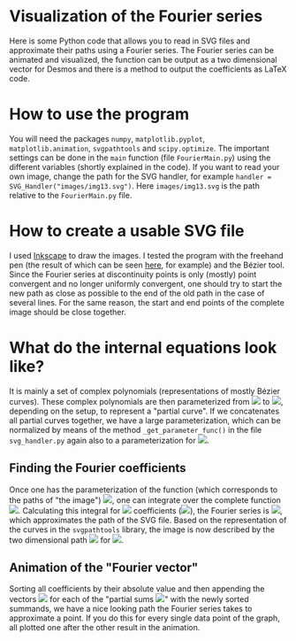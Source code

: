 # Visualization of the Fourier series
Here is some Python code that allows you to read in SVG files and approximate their paths using a Fourier series. The Fourier series can be animated and visualized, the function can be output as a two dimensional vector for Desmos and there is a method to output the coefficients as LaTeX code.

# How to use the program
You will need the packages `numpy`, `matplotlib.pyplot`, `matplotlib.animation`, `svgpathtools` and `scipy.optimize`. 
The important settings can be done in the `main` function (file `FourierMain.py`) using the different variables (shortly explained in the code). If you want to read your own image, change the path for the SVG handler, for example `handler = SVG_Handler("images/img13.svg")`. Here `images/img13.svg` is the path relative to the `FourierMain.py` file.

# How to create a usable SVG file
I used [Inkscape](https://inkscape.org/de/) to draw the images. I tested the program with the freehand pen (the result of which can be seen [here](https://www.reddit.com/r/mathmemes/comments/rjvakh/merry_christmas_from_a_complex_fourier_series/), for example) and the Bézier tool. Since the Fourier series at discontinuity points is only (mostly) point convergent and no longer uniformly convergent, one should try to start the new path as close as possible to the end of the old path in the case of several lines. For the same reason, the start and end points of the complete image should be close together.

# What do the internal equations look like?
It is mainly a set of complex polynomials (representations of mostly Bézier curves). These complex polynomials are then parameterized from <img src="https://render.githubusercontent.com/render/math?math=t=0"> to <img src="https://render.githubusercontent.com/render/math?math=t=1">, depending on the setup, to represent a "partial curve". If we concatenates all partial curves together, we have a large parameterization, which can be normalized by means of the method `_get_parameter_func()` in the file `svg_handler.py` again also to a parameterization for <img src="https://render.githubusercontent.com/render/math?math=t\in [0, 1]">. 

## Finding the Fourier coefficients
Once one has the parameterization of the function (which corresponds to the paths of "the image") <img src="https://render.githubusercontent.com/render/math?math=\gamma : [0, 1] \rightarrow \mathbb{C}">, one can integrate over the complete function <img src="https://render.githubusercontent.com/render/math?math=c_k = \int_0^1 \gamma(t) \cdot e^{2\pi i k \cdot t} \,\text{d}t">. Calculating this integral for <img src="https://render.githubusercontent.com/render/math?math=N"> coefficients (<img src="https://render.githubusercontent.com/render/math?math=k = -N, ..., N">), the Fourier series is <img src="https://render.githubusercontent.com/render/math?math=f_N(x) = \sum_{-N}^N c_k e^{2\pi i k t}">, which approximates the path of the SVG file. Based on the representation of the curves in the `svgpathtools` library, the image is now described by the two dimensional path <img src="https://render.githubusercontent.com/render/math?math=g(t) = \left(\begin{array}{l} \text{Re}(f_N(t)) \\ -\text{Im}(f_N(t)) \end{array}\right)"> for <img src="https://render.githubusercontent.com/render/math?math=t\in [0, 1]">.

## Animation of the "Fourier vector"
Sorting all coefficients by their absolute value and then appending the vectors <img src="https://render.githubusercontent.com/render/math?math=g(t)"> for each of the "partial sums <img src="https://render.githubusercontent.com/render/math?math=f_N">" with the newly sorted summands, we have a nice looking path the Fourier series takes to approximate a point. If you do this for every single data point of the graph, all plotted one after the other result in the animation. 
